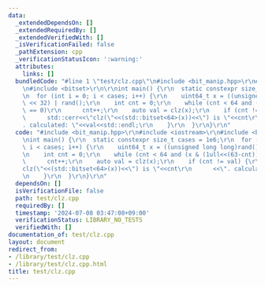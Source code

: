 ```yaml
---
data:
  _extendedDependsOn: []
  _extendedRequiredBy: []
  _extendedVerifiedWith: []
  _isVerificationFailed: false
  _pathExtension: cpp
  _verificationStatusIcon: ':warning:'
  attributes:
    links: []
  bundledCode: "#line 1 \"test/clz.cpp\"\n#include <bit_manip.hpp>\r\n#include <iostream>\r\
    \n#include <bitset>\r\n\r\nint main() {\r\n  static constexpr size_t cases = 1e6;\r\
    \n  for (int i = 0; i < cases; i++) {\r\n    uint64_t x = ((unsigned long long)rand()\
    \ << 32) | rand();\r\n    int cnt = 0;\r\n    while (cnt < 64 and (x & (1ull<<(63-cnt)))\
    \ == 0)\r\n      cnt++;\r\n    auto val = clz(x);\r\n    if (cnt != val) {\r\n\
    \      std::cerr<<\"clz(\"<<(std::bitset<64>(x))<<\") is \"<<cnt\r\n      <<\"\
    . calculated: \"<<val<<std::endl;\r\n    }\r\n  }\r\n}\r\n"
  code: "#include <bit_manip.hpp>\r\n#include <iostream>\r\n#include <bitset>\r\n\r\
    \nint main() {\r\n  static constexpr size_t cases = 1e6;\r\n  for (int i = 0;\
    \ i < cases; i++) {\r\n    uint64_t x = ((unsigned long long)rand() << 32) | rand();\r\
    \n    int cnt = 0;\r\n    while (cnt < 64 and (x & (1ull<<(63-cnt))) == 0)\r\n\
    \      cnt++;\r\n    auto val = clz(x);\r\n    if (cnt != val) {\r\n      std::cerr<<\"\
    clz(\"<<(std::bitset<64>(x))<<\") is \"<<cnt\r\n      <<\". calculated: \"<<val<<std::endl;\r\
    \n    }\r\n  }\r\n}\r\n"
  dependsOn: []
  isVerificationFile: false
  path: test/clz.cpp
  requiredBy: []
  timestamp: '2024-07-08 03:47:08+09:00'
  verificationStatus: LIBRARY_NO_TESTS
  verifiedWith: []
documentation_of: test/clz.cpp
layout: document
redirect_from:
- /library/test/clz.cpp
- /library/test/clz.cpp.html
title: test/clz.cpp
---
```

